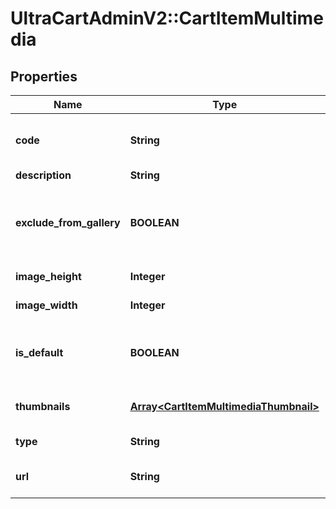 # UltraCartAdminV2::CartItemMultimedia

## Properties
Name | Type | Description | Notes
------------ | ------------- | ------------- | -------------
**code** | **String** | Code assigned to the multimedia | [optional] 
**description** | **String** | Description | [optional] 
**exclude_from_gallery** | **BOOLEAN** | True if the image should be excluded from galleries | [optional] 
**image_height** | **Integer** | Image height | [optional] 
**image_width** | **Integer** | Image width | [optional] 
**is_default** | **BOOLEAN** | True if the multimedia is the default for this type | [optional] 
**thumbnails** | [**Array&lt;CartItemMultimediaThumbnail&gt;**](CartItemMultimediaThumbnail.md) | Thumbnails of the images | [optional] 
**type** | **String** | Type of multimedia | [optional] 
**url** | **String** | URL to view multimedia at | [optional] 


